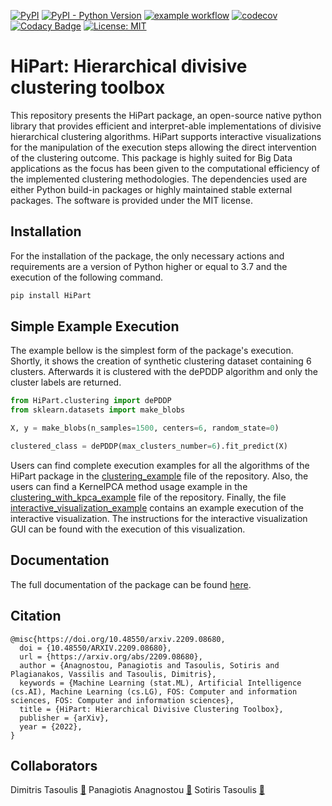 [![PyPI](https://img.shields.io/pypi/v/HiPart?color=blue)](https://pypi.org/project/HiPart/)
[![PyPI - Python Version](https://img.shields.io/pypi/pyversions/HiPart)](https://pypi.org/project/HiPart/)
[![example workflow](https://github.com/panagiotisanagnostou/HiPart/actions/workflows/python-app.yml/badge.svg)](https://github.com/panagiotisanagnostou/HiPart/blob/main/.github/workflows/python-app.yml)
[![codecov](https://codecov.io/gh/panagiotisanagnostou/HiPart/branch/main/graph/badge.svg?token=FHoZrLjqfj)](https://codecov.io/gh/panagiotisanagnostou/HiPart)
[![Codacy Badge](https://app.codacy.com/project/badge/Grade/60c751d914474e288b369461e6e3466a)](https://www.codacy.com/gh/panagiotisanagnostou/HiPart/dashboard?utm_source=github.com&amp;utm_medium=referral&amp;utm_content=panagiotisanagnostou/HiPart&amp;utm_campaign=Badge_Grade)
[![License: MIT](https://img.shields.io/badge/License-MIT-yellow.svg)](https://github.com/panagiotisanagnostou/HiPart/blob/main/LICENSE)

HiPart: Hierarchical divisive clustering toolbox
================================================
This repository presents the HiPart package, an open-source native python library that provides efficient and interpret-able implementations of divisive hierarchical clustering algorithms. HiPart supports interactive visualizations for the manipulation of the execution steps allowing the direct intervention of the clustering outcome. This package is highly suited for Big Data applications as the focus has been given to the computational efficiency of the implemented clustering methodologies. The dependencies used are either Python build-in packages or highly maintained stable external packages. The software is provided under the MIT license.

Installation
------------
For the installation of the package, the only necessary actions and requirements are a version of Python higher or equal to 3.7 and the execution of the following command.

```bash
pip install HiPart
```

Simple Example Execution
------------------------
The example bellow is the simplest form of the package's execution. Shortly, it shows the creation of synthetic clustering dataset containing 6 clusters. Afterwards it is clustered with the dePDDP algorithm and only the cluster labels are returned.

```python
from HiPart.clustering import dePDDP
from sklearn.datasets import make_blobs

X, y = make_blobs(n_samples=1500, centers=6, random_state=0)

clustered_class = dePDDP(max_clusters_number=6).fit_predict(X)
```

Users can find complete execution examples for all the algorithms of the HiPart package in the [clustering_example](https://github.com/panagiotisanagnostou/HiPart/blob/main/clustering_example.py) file of the repository. Also, the users can find a KernelPCA method usage example in the [clustering_with_kpca_example](https://github.com/panagiotisanagnostou/HiPart/blob/main/clustering_with_kpca_example.py) file of the repository. Finally, the file [interactive_visualization_example](https://github.com/panagiotisanagnostou/HiPart/blob/main/interactive_visualization_example.py) contains an example execution of the interactive visualization. The instructions for the interactive visualization GUI can be found with the execution of this visualization.

Documentation
-------------
The full documentation of the package can be found [here](https://hipart.readthedocs.io).

Citation
--------

~~~~
@misc{https://doi.org/10.48550/arxiv.2209.08680,
  doi = {10.48550/ARXIV.2209.08680},
  url = {https://arxiv.org/abs/2209.08680},
  author = {Anagnostou, Panagiotis and Tasoulis, Sotiris and Plagianakos, Vassilis and Tasoulis, Dimitris},
  keywords = {Machine Learning (stat.ML), Artificial Intelligence (cs.AI), Machine Learning (cs.LG), FOS: Computer and information sciences, FOS: Computer and information sciences},
  title = {HiPart: Hierarchical Divisive Clustering Toolbox},
  publisher = {arXiv},
  year = {2022},
}
~~~~

Collaborators
-------------
Dimitris Tasoulis [:email:](d.tasoulis@thesignalgroup.com)
Panagiotis Anagnostou [:email:](panagno@uth.gr)
Sotiris Tasoulis [:email:](stasoulis@uth.gr)
